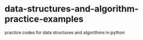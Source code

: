 # data-structures-and-algorithm-practice-examples
practice codes for data structures and algorithms in python
